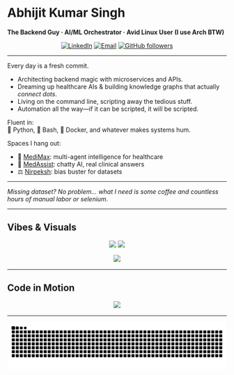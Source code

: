 # Abhijit Kumar Singh

**The Backend Guy · AI/ML Orchestrator · Avid Linux User (I use Arch BTW)**

<p align="center">
  <a href="https://www.linkedin.com/in/iatenoodles" target="_blank"><img alt="LinkedIn" src="https://img.shields.io/badge/-Let's%20Connect!-0077B5?style=flat&logo=linkedin&logoColor=white"/></a>
  <a href="mailto:thisabhijithere@gmail.com"><img alt="Email" src="https://img.shields.io/badge/-Drop%20Me%20a%20Mail-D14836?style=flat&logo=gmail&logoColor=white"/></a>
  <a href="https://github.com/IAteNoodles?tab=followers"><img alt="GitHub followers" src="https://img.shields.io/github/followers/IAteNoodles?label=See%20Who's%20Watching&style=flat&logo=github"/></a>
</p>

---

Every day is a fresh commit.  
- Architecting backend magic with microservices and APIs.
- Dreaming up healthcare AIs & building knowledge graphs that actually *connect dots*.
- Living on the command line, scripting away the tedious stuff.
- Automation all the way—if it can be scripted, it will be scripted.

Fluent in:  
🐍 Python, 🐧 Bash, 🐳 Docker, and whatever makes systems hum.

Spaces I hang out:
- 🚀 [MediMax](https://github.com/IAteNoodles/MediMax): multi-agent intelligence for healthcare
- 🤖 [MedAssist](https://github.com/IAteNoodles/MedAssist): chatty AI, real clinical answers
- ⚖️ [Nirpeksh](https://github.com/IAteNoodles/Nirpeksh): bias buster for datasets

---

*Missing dataset? No problem… what I need is some coffee and countless hours of manual labor or selenium.*

---

## Vibes & Visuals

<p align="center">
  <img src="https://github-stats-brown-nu.vercel.app/api?username=IAteNoodles&show_icons=true&theme=radical&hide_border=true&count_private=true" height="150" />
  <img src="https://github-readme-streak-stats-delta-gray.vercel.app/?user=IAteNoodles&theme=radical&hide_border=true" height="150" />
</p>
<p align="center">
  <img src="https://github-stats-brown-nu.vercel.app/api/top-langs/?username=IAteNoodles&theme=radical&hide_border=true&layout=compact" height="150"/>
</p>

---

## Code in Motion

<p align="center">
  <img src="https://github-readme-activity-graph.vercel.app/graph?username=IAteNoodles&theme=radical&hide_border=true&hide_title=true&line=8F44FD&point=FFFFFF&area=true&area_color=8F44FD" height="180" />
</p>

---

<p align="center">
  <img src="https://raw.githubusercontent.com/IAteNoodles/IAteNoodles/output/github-contribution-grid-snake.svg" alt="Contribution Snake"/>
</p>

